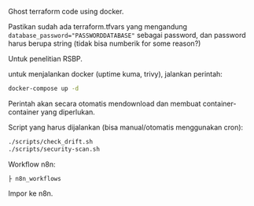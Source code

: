 Ghost terraform code using docker.

Pastikan sudah ada terraform.tfvars yang mengandung `database_password="PASSWORDDATABASE"` sebagai password, dan password harus berupa string (tidak bisa numberik for some reason?)

Untuk penelitian RSBP.

untuk menjalankan docker (uptime kuma, trivy), jalankan perintah:
```bash
docker-compose up -d
```
Perintah akan secara otomatis mendownload dan membuat container-container yang diperlukan.

Script yang harus dijalankan (bisa manual/otomatis menggunakan cron):
```bash
./scripts/check_drift.sh
./scripts/security-scan.sh
```

Workflow n8n:
```.
├ n8n_workflows
```
Impor ke n8n.